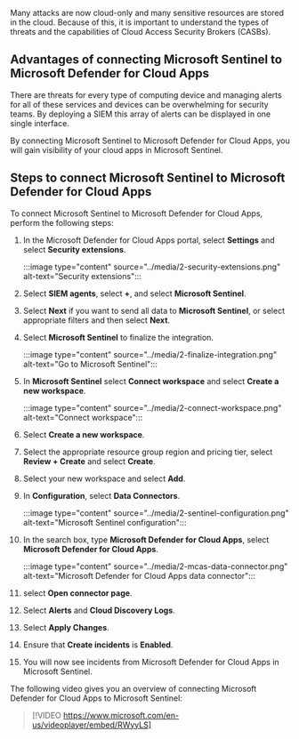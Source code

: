 Many attacks are now cloud-only and many sensitive resources are stored in the cloud. Because of this, it is important to understand the types of threats and the capabilities of Cloud Access Security Brokers (CASBs).

## Advantages of connecting Microsoft Sentinel to Microsoft Defender for Cloud Apps

There are threats for every type of computing device and managing alerts for all of these services and devices can be overwhelming for security teams. By deploying a SIEM this array of alerts can be displayed in one single interface.

By connecting Microsoft Sentinel to Microsoft Defender for Cloud Apps, you will gain visibility of your cloud apps in Microsoft Sentinel.

## Steps to connect Microsoft Sentinel to Microsoft Defender for Cloud Apps

To connect Microsoft Sentinel to Microsoft Defender for Cloud Apps, perform the following steps:

1. In the Microsoft Defender for Cloud Apps portal, select **Settings** and select **Security extensions**.

    :::image type="content" source="../media/2-security-extensions.png" alt-text="Security extensions":::

2. Select **SIEM agents**, select **+**, and select **Microsoft Sentinel**.
3. Select **Next** if you want to send all data to **Microsoft Sentinel**, or select appropriate filters and then select **Next**.
4. Select **Microsoft Sentinel** to finalize the integration.

    :::image type="content" source="../media/2-finalize-integration.png" alt-text="Go to Microsoft Sentinel":::

5. In **Microsoft Sentinel** select **Connect workspace** and select **Create a new workspace**.

    :::image type="content" source="../media/2-connect-workspace.png" alt-text="Connect workspace":::

6. Select **Create a new workspace**.
7. Select the appropriate resource group region and pricing tier, select **Review + Create** and select **Create**.
8. Select your new workspace and select **Add**.
9. In **Configuration**, select **Data Connectors**.

    :::image type="content" source="../media/2-sentinel-configuration.png" alt-text="Microsoft Sentinel configuration":::

10. In the search box, type **Microsoft Defender for Cloud Apps**, select **Microsoft Defender for Cloud Apps**.

    :::image type="content" source="../media/2-mcas-data-connector.png" alt-text="Microsoft Defender for Cloud Apps data connector":::

11. select **Open connector page**.
12. Select **Alerts** and **Cloud Discovery Logs**.
13. Select **Apply Changes**.
14. Ensure that **Create incidents** is **Enabled**.
15. You will now see incidents from Microsoft Defender for Cloud Apps in Microsoft Sentinel.

The following video gives you an overview of connecting Microsoft Defender for Cloud Apps to Microsoft Sentinel:

> [!VIDEO https://www.microsoft.com/en-us/videoplayer/embed/RWyyLS]
